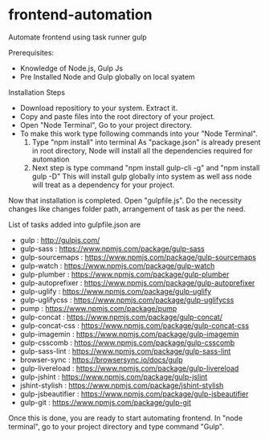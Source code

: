 # frontend-automation
Automate frontend using task runner gulp

Prerequisites:
- Knowledge of Node.js, Gulp Js
- Pre Installed Node and Gulp globally on local syatem

Installation Steps
- Download repositiory to your system. Extract it.
- Copy and paste files into the root directory of your project.
- Open "Node Terminal", Go to your project directory.
- To make this work type following commands into your "Node Terminal".
	1) Type "npm install" into terminal
		 As "package.json" is already present in root directory, Node will install all the dependencies required for automation
	2) Next step is type command "npm install gulp-cli -g" and "npm install gulp -D"
		 This will install gulp globally into system as well ass node will treat as a dependency for your project.

Now that installation is completed. Open "gulpfile.js". Do the necessity changes like changes folder path, arrangement of task as per the need.

List of tasks added into gulpfile.json are
- gulp : http://gulpjs.com/
- gulp-sass : https://www.npmjs.com/package/gulp-sass
- gulp-sourcemaps : https://www.npmjs.com/package/gulp-sourcemaps
- gulp-watch : https://www.npmjs.com/package/gulp-watch
- gulp-plumber : https://www.npmjs.com/package/gulp-plumber
- gulp-autoprefixer : https://www.npmjs.com/package/gulp-autoprefixer
- gulp-uglify : https://www.npmjs.com/package/gulp-uglify
- gulp-uglifycss : https://www.npmjs.com/package/gulp-uglifycss
- pump : https://www.npmjs.com/package/pump
- gulp-concat : https://www.npmjs.com/package/gulp-concat/
- gulp-concat-css : https://www.npmjs.com/package/gulp-concat-css
- gulp-imagemin : https://www.npmjs.com/package/gulp-imagemin
- gulp-csscomb : https://www.npmjs.com/package/gulp-csscomb
- gulp-sass-lint : https://www.npmjs.com/package/gulp-sass-lint
- browser-sync : https://browsersync.io/docs/gulp
- gulp-livereload : https://www.npmjs.com/package/gulp-livereload
- gulp-jshint : https://www.npmjs.com/package/gulp-jslint
- jshint-stylish : https://www.npmjs.com/package/jshint-stylish
- gulp-jsbeautifier : https://www.npmjs.com/package/gulp-jsbeautifier
- gulp-git : https://www.npmjs.com/package/gulp-git

Once this is done, you are ready to start automating frontend. 
In "node terminal", go to your project directory and type command "Gulp".
